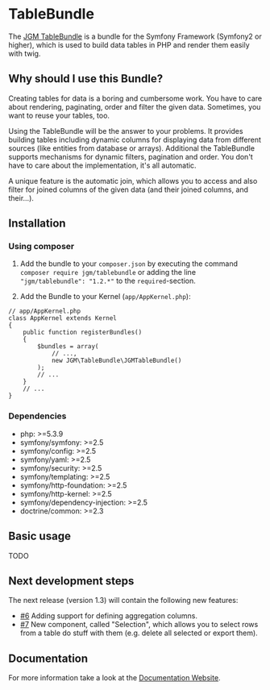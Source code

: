 TableBundle
===========
The [JGM TableBundle](http://tablebundle.org) is a bundle for the Symfony Framework (Symfony2 or higher), which is used to build data tables in PHP and render them easily with twig.

## Why should I use this Bundle?
Creating tables for data is a boring and cumbersome work.
You have to care about rendering, paginating, order and filter the given data.
Sometimes, you want to reuse your tables, too.

Using the TableBundle will be the answer to your problems.
It provides building tables including dynamic columns for displaying data from different sources (like entities from database or arrays).
Additional the TableBundle supports mechanisms for dynamic filters, pagination and order.
You don't have to care about the implementation, it's all automatic.

A unique feature is the automatic join, which allows you to access and also filter for joined columns of the given data (and their joined columns, and their...).

## Installation

### Using composer
1. Add the bundle to your `composer.json` by executing the command `composer require jgm/tablebundle` or adding the line `"jgm/tablebundle": "1.2.*"` to the `required`-section.

2. Add the Bundle to your Kernel (`app/AppKernel.php`):

```
// app/AppKernel.php
class AppKernel extends Kernel
{
    public function registerBundles()
    {
        $bundles = array(
            // ...,
            new JGM\TableBundle\JGMTableBundle()
        );
        // ...
    }
    // ...
}
```

### Dependencies
* php: >=5.3.9
* symfony/symfony: >=2.5
* symfony/config: >=2.5
* symfony/yaml: >=2.5
* symfony/security: >=2.5
* symfony/templating: >=2.5
* symfony/http-foundation: >=2.5
* symfony/http-kernel: >=2.5
* symfony/dependency-injection: >=2.5
* doctrine/common: >=2.3

## Basic usage
TODO

## Next development steps
The next release (version 1.3) will contain the following new features:

* [#6](https://github.com/jangemue/TableBundle/issues/6) Adding support for defining aggregation columns.
* [#7](https://github.com/jangemue/TableBundle/issues/7) New component, called "Selection", which allows you to select rows from a table do stuff with them (e.g. delete all selected or export them).

## Documentation
For more information take a look at the [Documentation Website](http://tablebundle.org).
